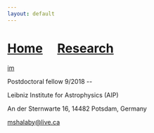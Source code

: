 ```yaml
---
layout: default
---
```

# [Home](./index.html)  &nbsp; &nbsp;  [Research](./Research.html)

[im](./docs/pic.png)

Postdoctoral fellow 9/2018 --

Leibniz Institute for Astrophysics (AIP)

An der Sternwarte 16, 14482 Potsdam, Germany

mshalaby@live.ca

